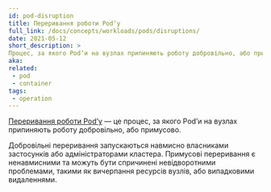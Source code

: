 ```yaml
---
id: pod-disruption
title: Переривання роботи Podʼу
full_link: /docs/concepts/workloads/pods/disruptions/
date: 2021-05-12
short_description: >
Процес, за якого Podʼи на вузлах припиняють роботу добровільно, або примусово.
aka:
related:
 - pod
 - container
tags:
 - operation
---
```


[Переривання роботи Podʼу](/docs/concepts/workloads/pods/disruptions/) — це процес, за якого Podʼи на вузлах припиняють роботу добровільно, або примусово.

<!--more-->

Добровільні переривання запускаються навмисно власниками застосунків або адміністраторами кластера. Примусові переривання є ненавмисними та можуть бути спричинені невідворотними проблемами, такими як вичерпання ресурсів вузлів, або випадковими видаленнями.
